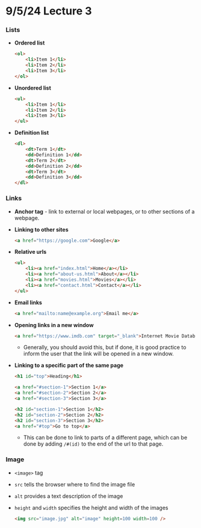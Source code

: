 # 9/5/24 Lecture 3

### Lists

-   **Ordered list**

    ```html
    <ol>
        <li>Item 1</li>
        <li>Item 2</li>
        <li>Item 3</li>
    </ol>
    ```

-   **Unordered list**

    ```html
    <ul>
        <li>Item 1</li>
        <li>Item 2</li>
        <li>Item 3</li>
    </ul>
    ```

-   **Definition list**

    ```html
    <dl>
        <dt>Term 1</dt>
        <dd>Definition 1</dd>
        <dt>Term 2</dt>
        <dd>Definition 2</dd>
        <dt>Term 3</dt>
        <dd>Definition 3</dd>
    </dl>
    ```

### Links

-   **Anchor tag** - link to external or local webpages, or to other sections of a webpage.

-   **Linking to other sites**

    ```html
    <a href="https://google.com">Google</a>
    ```

-   **Relative urls**

    ```html
    <ul>
        <li><a href="index.html">Home</a></li>
        <li><a href="about-us.html">About</a></li>
        <li><a href="movies.html">Movies</a></li>
        <li><a href="contact.html">Contact</a></li>
    </ul>
    ```

-   **Email links**

    ```html
    <a href="mailto:name@example.org">Email me</a>
    ```

-   **Opening links in a new window**

    ```html
    <a href="https://www.imdb.com" target="_blank">Internet Movie Database</a>
    ```

    -   Generally, you should avoid this, but if done, it is good practice to inform the user that the link will be opened in a new window.

-   **Linking to a specific part of the same page**

    ```html
    <h1 id="top">Heading</h1>
    
    <a href="#section-1">Section 1</a>
    <a href="#section-2">Section 2</a>
    <a href="#section-3">Section 3</a>
    
    <h2 id="section-1">Section 1</h2>
    <h2 id="section-2">Section 2</h2>
    <h2 id="section-3">Section 3</h2>
    <a href="#top">Go to top</a>
    ```

    -   This can be done to link to parts of a different page, which can be done by adding `/#(id)` to the end of the url to that page.

### Image

-   `<image>` tag

-   `src` tells the browser where to find the image file

-   `alt` provides a text description of the image

-   `height` and `width` specifies the height and width of the images

    ```html
    <img src="image.jpg" alt="image" height=100 width=100 />
    ```

    
